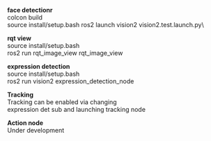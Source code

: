 
**face detectionr**\
colcon build\
source install/setup.bash
ros2 launch vision2 vision2.test.launch.py\


**rqt view**\
source install/setup.bash\
ros2 run rqt_image_view rqt_image_view

**expression detection**\
source install/setup.bash\
ros2 run vision2 expression_detection_node

**Tracking**\
Tracking can be enabled via changing\
expression det sub and launching tracking node

**Action node**\
Under development
